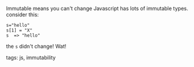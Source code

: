 Immutable means you can't change 
Javascript has lots of immutable types. consider this:

```
s="hello"
s[1] = "X"
s  => "hello"
```

the `s` didn't change! Wat!


tags: js, immutability